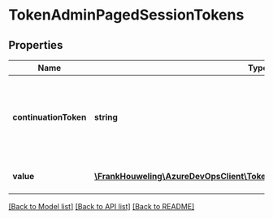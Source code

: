 # TokenAdminPagedSessionTokens

## Properties
Name | Type | Description | Notes
------------ | ------------- | ------------- | -------------
**continuationToken** | **string** | The continuation token that can be used to retrieve the next page of session tokens, or &lt;code&gt;null&lt;/code&gt; if there is no next page. | [optional] 
**value** | [**\FrankHouweling\AzureDevOpsClient\TokenAdministration\Model\SessionToken[]**](SessionToken.md) | The list of all session tokens in the current page. | [optional] 

[[Back to Model list]](../README.md#documentation-for-models) [[Back to API list]](../README.md#documentation-for-api-endpoints) [[Back to README]](../README.md)


